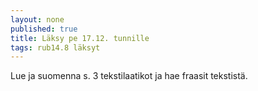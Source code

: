 ```yaml
---
layout: none
published: true
title: Läksy pe 17.12. tunnille
tags: rub14.8 läksyt
---
```

Lue ja suomenna s. 3 tekstilaatikot ja hae fraasit tekstistä.


